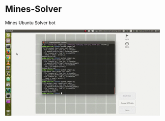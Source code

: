 # Mines-Solver
Mines Ubuntu Solver bot

![Demo gif](https://github.com/brat-eek/Mines-Solver/blob/master/minesvideo2.gif)
